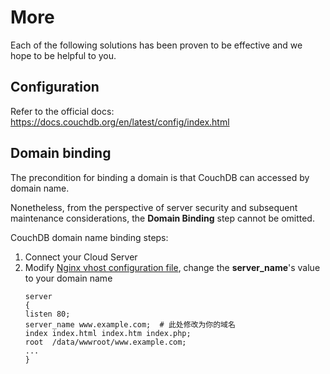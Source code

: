 # More

Each of the following solutions has been proven to be effective and we hope to be helpful to you.

## Configuration 

Refer to the official docs: https://docs.couchdb.org/en/latest/config/index.html

## Domain binding

The precondition for binding a domain is that CouchDB can accessed by domain name.

Nonetheless, from the perspective of server security and subsequent maintenance considerations, the **Domain Binding** step cannot be omitted.

CouchDB domain name binding steps:

1. Connect your Cloud Server
2. Modify [Nginx vhost configuration file](/stack-components.md#nginx), change the **server_name**'s value to your domain name
   ```text
   server
   {
   listen 80;
   server_name www.example.com;  # 此处修改为你的域名
   index index.html index.htm index.php;
   root  /data/wwwroot/www.example.com;
   ...
   }
   ```